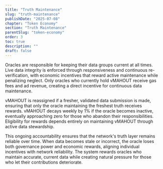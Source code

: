 ```yaml
---
title: "Truth Maintenance"
slug: "truth-maintenance"
publishDate: "2025-07-08"
chapter: "Token Economy"
section: "Truth Maintenance"
parentSlug: "token-economy"
order: 3
toc: true
description: ""
draft: false
---
```


Oracles are responsible for keeping their data groups current at all times. Live data integrity is enforced through responsiveness and continuous re-verification, with economic incentives that reward active maintenance while penalizing neglect. Only oracles who currently hold vMAHOUT receive gas fees and ad revenue, creating a direct incentive for continuous data maintenance.

vMAHOUT is reassigned if a fresher, validated data submission is made, ensuring that only the oracle maintaining the freshest truth receives rewards. vMAHOUT decays weekly by 1% if the oracle becomes inactive, eventually approaching zero for those who abandon their responsibilities. Eligibility for rewards depends entirely on maintaining vMAHOUT through active data stewardship.

This ongoing accountability ensures that the network's truth layer remains reliable over time. When data becomes stale or incorrect, the oracle loses both governance power and economic rewards, aligning individual incentives with network reliability. The system rewards oracles who maintain accurate, current data while creating natural pressure for those who let their contributions deteriorate.
